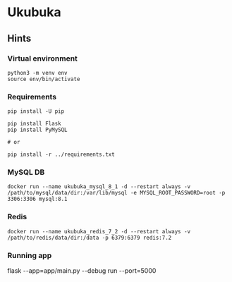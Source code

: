 # Ukubuka

## Hints

### Virtual environment
```
python3 -m venv env
source env/bin/activate
```

### Requirements
```
pip install -U pip

pip install Flask
pip install PyMySQL

# or

pip install -r ../requirements.txt
```

### MySQL DB
```
docker run --name ukubuka_mysql_8_1 -d --restart always -v /path/to/mysql/data/dir:/var/lib/mysql -e MYSQL_ROOT_PASSWORD=root -p 3306:3306 mysql:8.1
```

### Redis
```
docker run --name ukubuka_redis_7_2 -d --restart always -v /path/to/redis/data/dir:/data -p 6379:6379 redis:7.2
```

### Running app
flask --app=app/main.py --debug run --port=5000
```